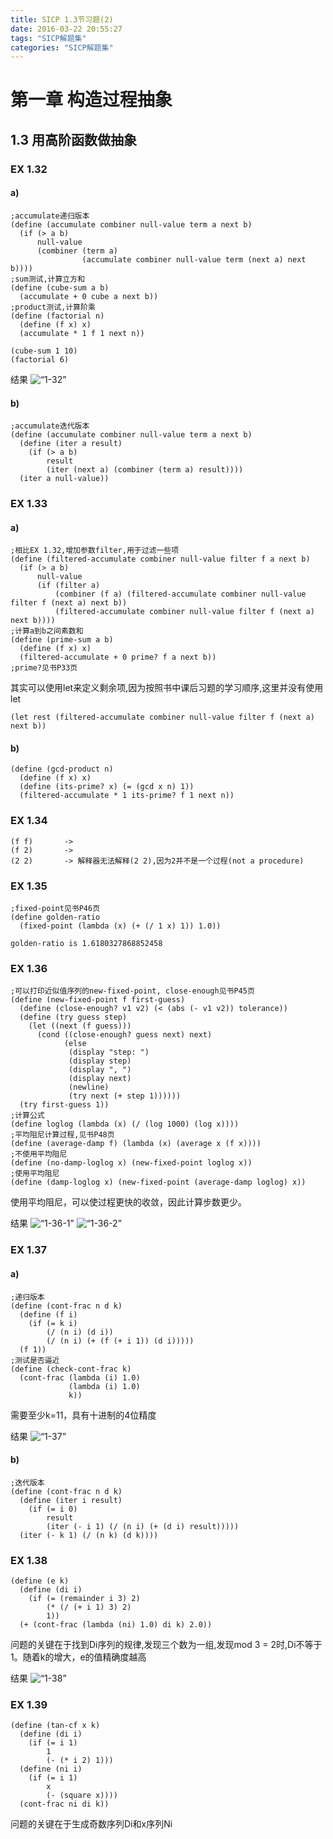 ```yaml
---
title: SICP 1.3节习题(2)
date: 2016-03-22 20:55:27
tags: "SICP解题集"
categories: "SICP解题集"
---
```


# 第一章 构造过程抽象
  
## 1.3 用高阶函数做抽象

### EX 1.32

#### a)

```
;accumulate递归版本
(define (accumulate combiner null-value term a next b)
  (if (> a b)
      null-value
      (combiner (term a)
                (accumulate combiner null-value term (next a) next b))))
;sum测试,计算立方和
(define (cube-sum a b)
  (accumulate + 0 cube a next b))
;product测试,计算阶乘
(define (factorial n)
  (define (f x) x)
  (accumulate * 1 f 1 next n))
```

    (cube-sum 1 10)
	(factorial 6)

结果
![“1-32”](/images/ex1-32.png)

#### b)

```
;accumulate迭代版本
(define (accumulate combiner null-value term a next b)
  (define (iter a result)
    (if (> a b)
        result
        (iter (next a) (combiner (term a) result))))
  (iter a null-value))
```

### EX 1.33

#### a)

```
;相比EX 1.32,增加参数filter,用于过滤一些项
(define (filtered-accumulate combiner null-value filter f a next b)
  (if (> a b)
      null-value
      (if (filter a)
          (combiner (f a) (filtered-accumulate combiner null-value filter f (next a) next b))
          (filtered-accumulate combiner null-value filter f (next a) next b))))
;计算a到b之间素数和
(define (prime-sum a b)
  (define (f x) x)
  (filtered-accumulate + 0 prime? f a next b))
;prime?见书P33页
```

其实可以使用let来定义剩余项,因为按照书中课后习题的学习顺序,这里并没有使用let

    (let rest (filtered-accumulate combiner null-value filter f (next a) next b))
	
#### b)

```
(define (gcd-product n)
  (define (f x) x)
  (define (its-prime? x) (= (gcd x n) 1))
  (filtered-accumulate * 1 its-prime? f 1 next n))
```

### EX 1.34

    (f f)		-> 
	(f 2)		->
	(2 2)		-> 解释器无法解释(2 2),因为2并不是一个过程(not a procedure)
	
### EX 1.35

```
;fixed-point见书P46页
(define golden-ratio
  (fixed-point (lambda (x) (+ (/ 1 x) 1)) 1.0))
```

    golden-ratio is 1.6180327868852458
	
### EX 1.36

```
;可以打印近似值序列的new-fixed-point, close-enough见书P45页
(define (new-fixed-point f first-guess)
  (define (close-enough? v1 v2) (< (abs (- v1 v2)) tolerance))
  (define (try guess step)
    (let ((next (f guess)))
      (cond ((close-enough? guess next) next)
            (else
             (display "step: ")
             (display step)
             (display ", ")
             (display next)
             (newline)
             (try next (+ step 1))))))
  (try first-guess 1))
;计算公式
(define loglog (lambda (x) (/ (log 1000) (log x))))
;平均阻尼计算过程,见书P48页
(define (average-damp f) (lambda (x) (average x (f x))))
;不使用平均阻尼
(define (no-damp-loglog x) (new-fixed-point loglog x))
;使用平均阻尼
(define (damp-loglog x) (new-fixed-point (average-damp loglog) x))
```

使用平均阻尼，可以使过程更快的收敛，因此计算步数更少。

结果
![“1-36-1”](/images/ex1-36-1.png)
![“1-36-2”](/images/ex1-36-2.png)

### EX 1.37

#### a)

```
;递归版本
(define (cont-frac n d k)
  (define (f i)
    (if (= k i)
        (/ (n i) (d i))
        (/ (n i) (+ (f (+ i 1)) (d i)))))
  (f 1))
;测试是否逼近
(define (check-cont-frac k)
  (cont-frac (lambda (i) 1.0)
             (lambda (i) 1.0)
             k))
```

需要至少k=11，具有十进制的4位精度

结果
![“1-37”](/images/ex1-37.png)

#### b)

```
;迭代版本
(define (cont-frac n d k)
  (define (iter i result)
    (if (= i 0)
        result
        (iter (- i 1) (/ (n i) (+ (d i) result)))))
  (iter (- k 1) (/ (n k) (d k))))
```

### EX 1.38

```
(define (e k)
  (define (di i)
    (if (= (remainder i 3) 2)
        (* (/ (+ i 1) 3) 2)
        1))
  (+ (cont-frac (lambda (ni) 1.0) di k) 2.0))
```

问题的关键在于找到Di序列的规律,发现三个数为一组,发现mod 3 = 2时,Di不等于1。随着k的增大，e的值精确度越高

结果
![“1-38”](/images/ex1-38.png)

### EX 1.39

```
(define (tan-cf x k)
  (define (di i)
    (if (= i 1)
        1
        (- (* i 2) 1)))
  (define (ni i)
    (if (= i 1)
        x
        (- (square x))))
  (cont-frac ni di k))
```

问题的关键在于生成奇数序列Di和x序列Ni